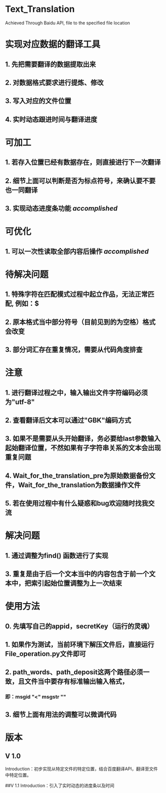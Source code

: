 # Text_Translation
Achieved Through Baidu API, file to the specified file location

# 实现对应数据的翻译工具
## 1. 先把需要翻译的数据提取出来
## 2. 对数据格式要求进行提炼、修改
## 3. 写入对应的文件位置
## 4. 实时动态跟进时间与翻译进度

# 可加工
## 1. 若存入位置已经有数据存在，则直接进行下一次翻译
## 2. 细节上面可以判断是否为标点符号，来确认要不要也一同翻译
## 3. 实现动态进度条功能  *accomplished*

# 可优化
## 1. 可以一次性读取全部内容后操作  *accomplished*

# 待解决问题
## 1. 特殊字符在匹配模式过程中起立作品，无法正常匹配, 例如：$
## 2. 原本格式当中部分符号（目前见到的为空格）格式会改变
## 3. 部分词汇存在重复情况，需要从代码角度排查

# 注意
## 1. 进行翻译过程之中，输入输出文件字符编码必须为"utf-8"
## 2. 查看翻译后文本可以通过"GBK"编码方式
## 3. 如果不是需要从头开始翻译，务必要给last参数输入起始翻译位置，不然如果有子字符串关系的文本会出现重复问题
## 4. Wait_for_the_translation_pre为原始数据备份文件，Wait_for_the_translation为数据操作文件
## 5. 若在使用过程中有什么疑惑和bug欢迎随时找我交流


# 解决问题
## 1. 通过调整为find() 函数进行了实现
## 3. 重复是由于后一个文本当中的内容包含于前一个文本中，把索引起始位置调整为上一次结束

# 使用方法
## 0. 先填写自己的appid，secretKey（运行的灵魂）
## 1. 如果作为测试，当前环境下解压文件后，直接运行File_operation.py文件即可
## 2. path_words、path_deposit这两个路径必须一致，且文件当中要存有标准输出输入格式，
### 即：msgid "&lt;" msgstr ""
## 3. 细节上面有用法的调整可以微调代码

# 版本
## V 1.0
Introduction：初步实现从特定文件的特定位置，结合百度翻译API，翻译至文件中特定位置。

##V 1.1
Introduction：引入了实时动态的进度条以及时间